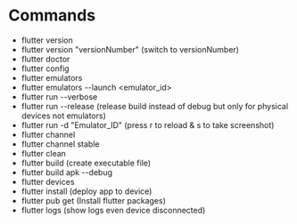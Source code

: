 # Commands
- flutter version
- flutter version "versionNumber" (switch to versionNumber)
- flutter doctor
- flutter config
- flutter emulators
- flutter emulators --launch <emulator_id>
- flutter run --verbose
- flutter run --release (release build instead of debug but only for physical devices not emulators)
- flutter run -d "Emulator_ID" (press r to reload & s to take screenshot)
- flutter channel
- flutter channel stable
- flutter clean
- flutter build (create executable file)
- flutter build apk --debug
- flutter devices
- flutter install (deploy app to device)
- flutter pub get (Install flutter packages)
- flutter logs (show logs even device disconnected)